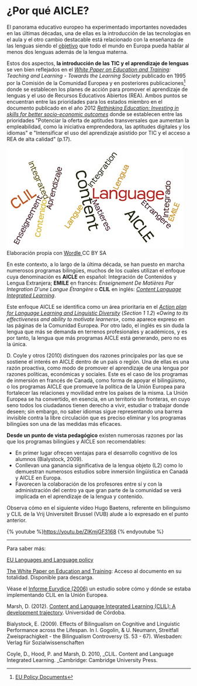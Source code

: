 # ¿Por qué AICLE?

El panorama educativo europeo ha experimentado importantes novedades en las últimas décadas, una de ellas es la introducción de las tecnologías en el aula y el otro cambio destacable está relacionado con la enseñanza de las lenguas siendo el [objetivo](http://www.sepie.es/) que todo el mundo en Europa pueda hablar al menos dos lenguas además de la lengua materna.

Estos dos aspectos, **la introducción de las TIC y el aprendizaje de lenguas** se ven bien reflejados en el _[White Paper on Education and Training](http://cordis.europa.eu/news/rcn/7093_en.html): Teaching and Learning - Towards the Learning Society_ publicado en 1995 por la Comisión de la Comunidad Europea y en posteriores publicaciones[^1] donde se establecen los planes de acción para promover el aprendizaje de lenguas y el uso de Recursos Educativos Abiertos (REA). Ambos puntos se encuentran entre las prioridades para los estados miembro en el documento publicado en el año 2012 _[Rethinking Education: Investing in skills for better socio-economic outcomes](com669_en.pdf)_ donde se establecen entre las prioridades "Potenciar la oferta de aptitudes transversales que aumentan la empleabilidad, como la iniciativa emprendedora, las aptitudes digitales y los idiomas" e "Intensificar el uso del aprendizaje asistido por TIC y el acceso a REA de alta calidad" (p.17).


![Wordle 2 AICLE](img/REAaicle_14_07_16_B1_T1_Principios_v2_img2.png)
Elaboración propia con [Wordle ](http://www.wordle.net/)CC BY SA

En este contexto, a lo largo de la última década, se han puesto en marcha numerosos programas bilingües, muchos de los cuales utilizan el enfoque cuya denominación es **AICLE** en español: Integración de Contenidos y Lengua Extranjera; **EMILE** en francés: _Enseignement De Matières Par Integration D'une Langue Étrangère_ o **CLIL** en inglés: [_Content Language Integrated Learning_](https://www.youtube.com/watch?v=uIRZWn7-x2Y).

Este enfoque AICLE se identifica como un área prioritaria en el [_Action plan for Language Learning and Linguistic Diversity_](02_COM_2003_0449_FIN_EN_TXT.pdf) (_Section 1 1.2_) «_Owing to its effectiveness and ability to motivate learners»_, como aparece expreso en las páginas de la Comunidad Europea. Por otro lado, el inglés es sin duda la lengua que más se demanda en terrenos profesionales y académicos, y es por tanto, la lengua que más programas AICLE está generando, pero no es la única.

D. Coyle y otros (2010) distinguen dos razones principales por las que se sostiene el interés en AICLE dentro de un país o región. Una de ellas es una razón proactiva, como modo de promover el aprendizaje de una lengua por razones políticas, económicas y sociales. Este es el caso de los programas de inmersión en francés de Canadá, como forma de apoyar el bilingüismo, o los programas AICLE que promueve la política de la Unión Europea para fortalecer las relaciones y movilidad entre los países de la misma. La Unión Europea se ha convertido, en esencia, en un territorio sin fronteras, en cuyo seno todos los ciudadanos tienen derecho a vivir, estudiar o trabajar donde deseen; sin embargo, no saber idiomas sigue representando una barrera invisible contra la libre circulación que es preciso eliminar y los programas bilingües son una de las medidas más eficaces.

**Desde un punto de vista pedagógico** existen numerosas razones por las que los programas bilingües y AICLE son recomendables:

*   En primer lugar ofrecen ventajas para el desarrollo cognitivo de los alumnos (Bialystock, 2009).
*   Conllevan una ganancia significativa de la lengua objeto (L2) como lo demuestran numerosos estudios sobre inmersión lingüística en Canadá y AICLE en Europa.
*   Favorecen la colaboración de los profesores entre sí y con la administración del centro ya que gran parte de la comunidad se verá implicada en el aprendizaje de la lengua y contenido.

Observa cómo en el siguiente vídeo Hugo Baetens, referente en bilinguismo y CLIL de la Vrij Universiteit Brussel (VUB) alude a lo expresado en el punto anterior.  
  
{% youtube %}https://youtu.be/ZIKmjGF3168 {% endyoutube %}


* * *

Para saber más:

[^1]:[EU Policy Documents](http://ec.europa.eu/solvit/documents/index_en.htm)

[EU Languages and Language policy](http://www.letpp.eu/)

[The White Paper on Education and Training](http://europa.eu/documents/comm/white_papers/pdf/com95_590_en.pdf): Acceso al documento en su totalidad. Disponible para descarga.

Véase el [Informe Eurydice (2006)](http://bookshop.europa.eu/en/content-and-language-integrated-learning-clic-at-school-in-europe-pbNCX106001/) un estudio sobre cómo y dónde se estaba implementando CLIL en la Unión Europea.

Marsh, D. (2012). [Content and Language Integrated Learning (CLIL): A development trajectory](http://formacion.intef.es/pluginfile.php/214299/mod_imscp/content/1/2013000000658.pdf). Universidad de Córdoba.

Bialystock, E. (2009). Effects of Bilingualism on Cognitive and Linguistic Performance across the Lifespan. In I. Gogolin, & U. Neumann, Streitfall Zweisprachigkeit - the Bilingualism Controversy (S. 53 - 67). Wiesbaden: Verlag für Sozialwissenschaften

Coyle, D., Hood, P. and Marsh, D. 2010, _CLIL. Content and Language Integrated Learning. _Cambridge: Cambridge University Press.